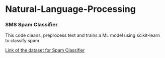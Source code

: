 # Natural-Language-Processing

### SMS Spam Classifier ###

This code cleans, preprocess text and trains a ML model using scikit-learn to classify spam

[Link of the dataset for Spam Classifier](https://archive.ics.uci.edu/ml/datasets/SMS+Spam+Collection)
